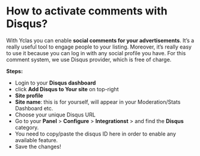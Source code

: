 # How to activate comments with Disqus?

With Yclas you can enable  **social comments for your advertisements**. It’s a really useful tool to engage people to your listing.
Moreover, it’s really easy to use it because you can log in with any social profile you have. For this comment system, we use Disqus provider, which is free of charge.

**Steps:**

-   Login to your  **Disqus dashboard**
-   click  **Add Disqus to Your site**  on top-right
-   **Site profile**
-   **Site name**: this is for yourself, will appear in your Moderation/Stats Dashboard etc.
-   Choose your unique Disqus URL
-   Go to your  **Panel**  >  **Configure**  >  **Integrationst**  >   and find the **Disqus** category.  
-   You need to copy/paste the disqus ID here in order to enable any available feature.
-   Save the changes!
